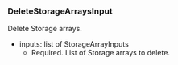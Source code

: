 ### DeleteStorageArraysInput
Delete Storage arrays.

- inputs: list of StorageArrayInputs
  - Required. List of Storage arrays to delete.
